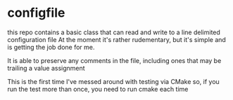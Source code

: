 # configfile

this repo contains a basic class that can read and write to a line delimited configuration file
At the moment it's rather rudementary, but it's simple and is getting the job done for me.

It is able to preserve any comments in the file, including ones that may be trailing a value assignment

This is the first time I've messed around with testing via CMake so, if you run the test more than once, you need to run cmake each time
